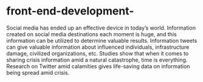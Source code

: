 # front-end-development-
Social media has ended up an effective device in today’s
world. Information created on social media destinations each
moment is huge, and this information can be utilized to determine
valuable results. Information tweets can give valuable information
about influenced individuals, infrastructure damage, civilized
organizations, etc. Studies show that when it comes to sharing crisis
information amid a natural catastrophe, time is everything. Research
on Twitter amid calamities gives life-saving data on information
being spread amid crisis.
